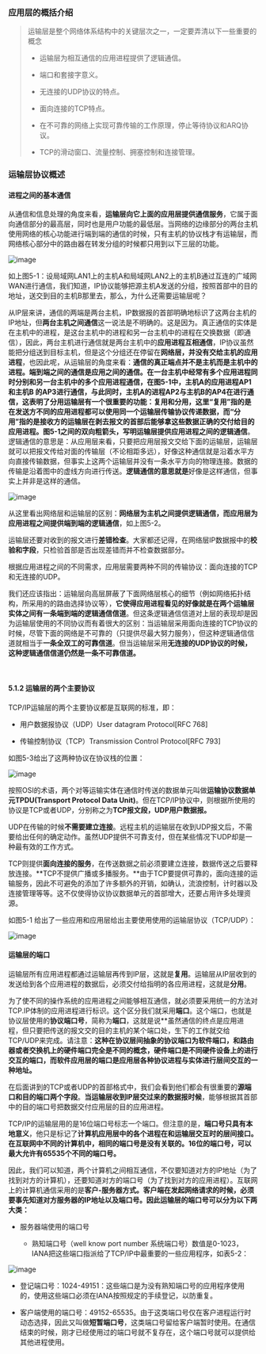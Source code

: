 ### 应用层的概括介绍

> 运输层是整个网络体系结构中的关键层次之一，一定要弄清以下一些重要的概念
> 
> - 运输层为相互通信的应用进程提供了逻辑通信。
> 
> - 端口和套接字意义。
> 
> - 无连接的UDP协议的特点。
> 
> - 面向连接的TCP特点。
> 
> - 在不可靠的网络上实现可靠传输的工作原理，停止等待协议和ARQ协议。
> 
> - TCP的滑动窗口、流量控制、拥塞控制和连接管理。

### 运输层协议概述

#### 进程之间的基本通信

从通信和信息处理的角度来看，**运输层向它上面的应用层提供通信服务**，它属于面向通信部分的最高层，同时也是用户功能的最低层。当网络的边缘部分的两台主机使用网络的核心功能进行端到端的通信的时候，只有主机的协议栈才有运输层，而网络核心部分中的路由器在转发分组的时候都只用到以下三层的功能。

![image](https://img2020.cnblogs.com/blog/2361214/202201/2361214-20220115175015827-416757747.png)

如上图5-1：设局域网LAN1上的主机A和局域网LAN2上的主机B通过互连的广域网WAN进行通信，我们知道，IP协议能够把源主机A发送的分组，按照首部中的目的地址，送交到目的主机B那里去，那么，为什么还需要运输层呢？

​从IP层来讲，通信的两端是两台主机，IP数据报的首部明确地标识了这两台主机的IP地址，但**两台主机之间通信**这一说法是不明确的。这是因为。真正通信的实体是在主机中的进程，是这台主机中的进程和另一台主机中的进程在交换数据（即通信），因此，两台主机进行通信就是两台主机中的**应用进程互相通信**，IP协议虽然能把分组送到目标主机，但是这个分组还在停留在**网络层，并没有交给主机的应用进程**，也因此呢，从运输层的角度来看：**通信的真正端点并不是主机而是主机中的进程。端到端之间的通信是应用之间的通信。**在一台主机中经常有多个应用进程同时分别和另一台主机中的多个应用进程通信，在图5-1中，主机A的应用进程AP1和主机B 的AP3进行通信，与此同时，主机A的进程AP2与主机B的AP4在进行通信，这表明了分用运输层有一个很重要的功能：**复用和分用**，这里“复用”指的是在发送方不同的应用进程都可以使用同一个运输层传输协议传递数据，而“分用”指的是接收方的运输层在剥去报文的首部后能够拿这些数据正确的交付给目的应用进程。图5-1之间的双向粗箭头，写明**运输层提供应用进程之间的逻辑通信**。逻辑通信的意思是：从应用层来看，只要把应用层报文交给下面的运输层，运输层就可以把报文传给对面的传输层（不论相距多远），好像这种通信就是沿着水平方向直接传输数据，但事实上这两个运输层并没有一条水平方向的物理连接。数据的传输是沿着图中的虚线方向进行传送。**逻辑通信的意思就是**好像是这样通信，但事实上并非是这样的通信。

![image](https://img2020.cnblogs.com/blog/2361214/202201/2361214-20220115175037637-1462948799.png)

​从这里看出网络层和运输层的区别：**网络层为主机之间提供逻辑通信，而应用层为应用进程之间提供端到端的逻辑通信**，如上图5-2。

​运输层还要对收到的报文进行**差错检查**。大家都还记得，在网络层IP数据报中的**校验和字段**，只检验首部是否出现差错而并不检查数据部分。

​根据应用进程之间的不同需求，应用层需要两种不同的传输协议：面向连接的TCP和无连接的UDP。

​我们还应该指出：运输层向高层屏蔽了下面网络层核心的细节（例如网络拓扑结构，所采用的的路由选择协议等），**它使得应用进程看见的好像就是在两个运输层实体之间有一条端到端的逻辑通信信道**。但这条逻辑通信信道对上层的表现却是因为运输层使用的不同协议而有着很大的区别：当运输层采用面向连接的TCP协议的时候，尽管下面的网络是不可靠的（只提供尽最大努力服务），但这种逻辑通信信道就相当于**一条全双工的可靠信道**。但当运输层采用**无连接的UDP协议的时候，这种逻辑通信信道仍然是一条不可靠信道。**

​

#### 5.1.2 运输层的两个主要协议

TCP/IP运输层的两个主要协议都是互联网的标准，即：

- 用户数据报协议（UDP）User datagram Protocol[RFC 768]

- 传输控制协议（TCP）Transmission Control Protocol[RFC 793]

如图5-3给出了这两种协议在协议栈的位置：

![image](https://img2020.cnblogs.com/blog/2361214/202201/2361214-20220115175110982-1550212772.png)

按照OSI的术语，两个对等运输实体在通信时传送的数据单元叫做**运输协议数据单元TPDU(Transport Protocol Data Unit)**。但在TCP/IP协议中，则根据所使用的协议是TCP或者UDP，分别称之为**TCP报文段，UDP用户数据报。**

UDP在传输的时候**不需要建立连接**。远程主机的运输层在收到UDP报文后，不需要给出任何的确定动作。虽然UDP提供不可靠支付，但在某些情况下UDP却是一种最有效的工作方式。

TCP则提供**面向连接的服务**，在传送数据之前必须要建立连接，数据传送之后要释放连接。**TCP不提供广播或多播服务。**由于TCP要提供可靠的，面向连接的运输服务，因此不可避免的添加了许多额外的开销，如确认，流浪控制，计时器以及连接管理等等。这不仅使得协议协议数据单元的首部增大，还要占用许多处理资源。

如图5-1 给出了一些应用和应用层给出主要使用使用的运输层协议（TCP/UDP）：

![image](https://img2020.cnblogs.com/blog/2361214/202201/2361214-20220115175128448-541609578.png)

#### 运输层的端口

运输层所有应用进程都通过运输层再传到IP层，这就是**复用**。运输层从IP层收到的发送给到各个应用进程的数据后，必须交付给指明的各应用进程，这就是**分用**。

为了使不同的操作系统的应用进程之间能够相互通信，就必须要采用统一的方法对TCP.IP体制的应用进程进行标识。这个区分我们就采用**端口**。这个端口，也就是协议层使用的**协议端口号**，简称为**端口**，这就是说**虽然通信的终点是应用进程，但只要把传送的报文交的目的主机的某个端口处，生下的工作就交给TCP/UDP来完成。请注意：**这种在协议层间抽象的协议端口为软件端口，和路由器或者交换机上的硬件端口完全是不同的概念，硬件端口是不同硬件设备上的进行交互的端口，而软件应用层的端口是应用层各种协议进程与实体进行层间交互的一种地址。**

在后面讲到的TCP或者UDP的首部格式中，我们会看到他们都会有很重要的**源端口和目的端口两个字段**。**当运输层收到IP层交过来的数据报时候**，能够根据其首部中的目的端口号把数据交付应用层的目的应用进程。

TCP/IP的运输层用的是16位端口号标志一个端口。但注意的是，**端口号只具有本地意义**，他只是标记了**计算机应用层中的各个进程在和运输层交互时的层间接口。在互联网中不同的计算机中，相同的端口号是没有关联的。16位的端口号，可以最大允许有65535个不同的端口号。**

因此，我们可以知道，两个计算机之间相互通信，不仅要知道对方的IP地址（为了找到对方的计算机），还要知道对方的端口号（为了找到对方的应用进程）。互联网上的计算机通信采用的是**客户-服务器方式。客户端在发起网络请求的时候，必须要事先知道对方服务器的IP地址以及端口号。因此运输层的端口号可以分为以下两大类：**

- 服务器端使用的端口号
  
  - 熟知端口号（well know port number 系统端口号）数值是0-1023，IANA把这些端口指派给了TCP/IP中最重要的一些应用程序，如表5-2：

![image](https://img2020.cnblogs.com/blog/2361214/202201/2361214-20220115175150507-1909373378.png)

- 登记端口号：1024-49151：这些端口是为没有熟知端口号的应用程序使用的，使用这些端口必须在IANA按照规定的手续登记，以防重复。

- 客户端使用的端口号：49152-65535。由于这类端口号仅在客户进程运行时动态选择，因此又叫做**短暂端口号**，这类端口号留给客户端暂时使用。在通信结束的时候，刚才已经使用过的端口号就不复存在，这个端口号就可以提供给其他进程使用。
